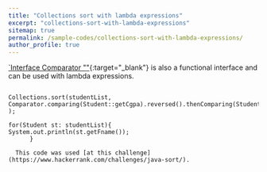 ```yaml
---
title: "Collections sort with lambda expressions"
excerpt: "collections-sort-with-lambda-expressions"
sitemap: true
permalink: /sample-codes/collections-sort-with-lambda-expressions/
author_profile: true
---
```


[`Interface Comparator "<T>"](https://docs.oracle.com/javase/8/docs/api/java/util/Comparator.html){:target="_blank"} 
is also a functional interface and can be used with lambda expressions.
<br>

~~~~

Collections.sort(studentList, Comparator.comparing(Student::getCgpa).reversed().thenComparing(Student::getFname).thenComparing(Student::getId) );

for(Student st: studentList){
System.out.println(st.getFname());
      }

~~~~
      
      This code was used [at this challenge](https://www.hackerrank.com/challenges/java-sort/).
